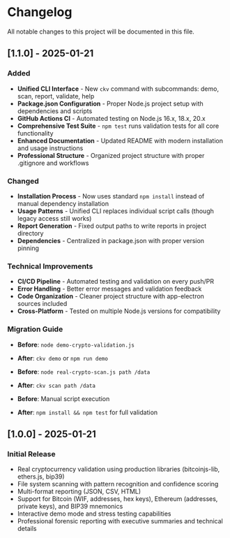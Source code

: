 # Changelog

All notable changes to this project will be documented in this file.

## [1.1.0] - 2025-01-21

### Added
- **Unified CLI Interface** - New `ckv` command with subcommands: demo, scan, report, validate, help
- **Package.json Configuration** - Proper Node.js project setup with dependencies and scripts
- **GitHub Actions CI** - Automated testing on Node.js 16.x, 18.x, 20.x
- **Comprehensive Test Suite** - `npm test` runs validation tests for all core functionality
- **Enhanced Documentation** - Updated README with modern installation and usage instructions
- **Professional Structure** - Organized project structure with proper .gitignore and workflows

### Changed
- **Installation Process** - Now uses standard `npm install` instead of manual dependency installation
- **Usage Patterns** - Unified CLI replaces individual script calls (though legacy access still works)
- **Report Generation** - Fixed output paths to write reports in project directory
- **Dependencies** - Centralized in package.json with proper version pinning

### Technical Improvements
- **CI/CD Pipeline** - Automated testing and validation on every push/PR
- **Error Handling** - Better error messages and validation feedback
- **Code Organization** - Cleaner project structure with app-electron sources included
- **Cross-Platform** - Tested on multiple Node.js versions for compatibility

### Migration Guide
- **Before**: `node demo-crypto-validation.js`
- **After**: `ckv demo` or `npm run demo`

- **Before**: `node real-crypto-scan.js path /data`
- **After**: `ckv scan path /data`

- **Before**: Manual script execution
- **After**: `npm install && npm test` for full validation

## [1.0.0] - 2025-01-21

### Initial Release
- Real cryptocurrency validation using production libraries (bitcoinjs-lib, ethers.js, bip39)
- File system scanning with pattern recognition and confidence scoring  
- Multi-format reporting (JSON, CSV, HTML)
- Support for Bitcoin (WIF, addresses, hex keys), Ethereum (addresses, private keys), and BIP39 mnemonics
- Interactive demo mode and stress testing capabilities
- Professional forensic reporting with executive summaries and technical details
